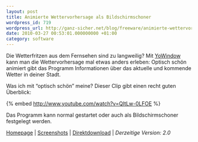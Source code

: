 ```yaml
---
layout: post
title: Animierte Wettervorhersage als Bildschirmschoner
wordpress_id: 719
wordpress_url: http://ganz-sicher.net/blog/freeware/animierte-wettervorhersage-als-bildschirmschoner/
date: 2010-03-27 00:53:01.000000000 +01:00
category: software
---
```

Die Wetterfritzen aus dem Fernsehen sind zu langweilig? Mit <a href="http://yowindow.com/">YoWindow</a> kann man die Wettervorhersage mal etwas anders erleben: 
Optisch schön animiert gibt das Programm Informationen über das aktuelle und kommende Wetter in deiner Stadt.
<!--more-->  
 
Was ich mit “optisch schön” meine? Dieser Clip gibt einen recht guten Überblick: <br />

{% embed http://www.youtube.com/watch?v=QItLw-0LFOE %}

Das Programm kann normal gestartet oder auch als Bildschirmschoner festgelegt werden.

<div class="infobox">
<a href="http://yowindow.com/" class="homelink" target="_blank">Homepage</a> | <a href="http://yowindow.com/screenshots.html" class="imagelink" target="_blank">Screenshots</a> | <a href="http://yowindow.com/wimo/deploy/yosetup.exe" class="packagelink" target="_blank">Direktdownload</a> | <em class="info">Derzeitige Version: 2.0</em>
</div>
